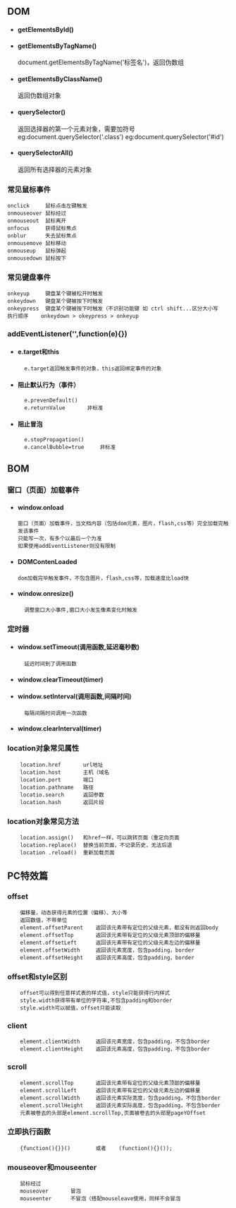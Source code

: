 ## DOM
+ #### getElementsById()
+ #### getElementsByTagName()
    document.getElementsByTagName('标签名')，返回伪数组
+ #### getElementsByClassName()
    返回伪数组对象
+ #### querySelector()
    返回选择器的第一个元素对象，需要加符号
    eg:document.querySelector('.class')
    eg:document.querySelector('#id')
+ #### querySelectorAll()
    返回所有选择器的元素对象

### 常见鼠标事件
    onclick     鼠标点击左键触发
    onmouseover 鼠标经过
    onmouseout  鼠标离开
    onfocus     获得鼠标焦点
    onblur      失去鼠标焦点
    onmousemove 鼠标移动
    onmouseup   鼠标弹起
    onmousedown 鼠标按下

### 常见键盘事件
    onkeyup     键盘某个键被松开时触发
    onkeydown   键盘某个键被按下时触发
    onkeypress  键盘某个键被按下时触发（不识别功能键 如 ctrl shift...区分大小写
    执行顺序    onkeydown > okeypress > onkeyup

### addEventListener('',function(e){})

+ #### e.target和this
        e.target返回触发事件的对象，this返回绑定事件的对象

+ #### 阻止默认行为（事件）
        e.prevenDefault()   
        e.returnValue       非标准
+ #### 阻止冒泡
        e.stopPropagation()     
        e.cancelBubble=true     非标准

## BOM

### 窗口（页面）加载事件
+   #### window.onload
        窗口（页面）加载事件，当文档内容（包括dom元素，图片，flash,css等）完全加载完触发该事件
        只能写一次，有多个以最后一个为准
        如果使用addEventListener则没有限制

+   #### DOMContenLoaded
        dom加载完毕触发事件，不包含图片，flash,css等，加载速度比load快

+ #### window.onresize()
        调整窗口大小事件,窗口大小发生像素变化时触发

### 定时器
+ #### window.setTimeout(调用函数,延迟毫秒数)
        延迟时间到了调用函数

+ #### window.clearTimeout(timer)

+ #### window.setInterval(调用函数,间隔时间)
        每隔间隔时间调用一次函数

+ #### window.clearInterval(timer)

### location对象常见属性
        location.href       url地址
        location.host       主机（域名
        location.port       端口
        location.pathname   路径
        locatio.search      返回参数
        location.hash       返回片段

### location对象常见方法
        location.assign()   和href一样，可以跳转页面（重定向页面
        location.replace()  替换当前页面，不记录历史，无法后退
        location .reload()  重新加载页面

## PC特效篇

### offset
        偏移量，动态获得元素的位置（偏移）、大小等
        返回数值，不带单位
        element.offsetParent    返回该元素带有定位的父级元素，都没有则返回body
        element.offsetTop       返回该元素带有定位的父级元素顶部的偏移量
        element.offsetLeft      返回该元素带有定位的父级元素左边的偏移量
        element.offsetWidth     返回该元素宽度，包含padding，border
        element.offsetHeight    返回该元素高度，包含padding，border

### offset和style区别
        offset可以得到任意样式表的样式值，style只能获得行内样式
        style.width获得带有单位的字符串,不包含padding和border
        style.width可以赋值，offset只能读取

### client
        element.clientWidth     返回该元素宽度，包含padding，不包含border
        element.clientHeight    返回该元素高度，包含padding，不包含border

### scroll
        element.scrollTop       返回该元素带有定位的父级元素顶部的偏移量
        element.scrollLeft      返回该元素带有定位的父级元素左边的偏移量
        element.scrollWidth     返回该元素实际宽度，包含padding，不包含border
        element.scrollHeight    返回该元素实际高度，包含padding，不包含border
        元素被卷去的头部是element.scrollTop,页面被卷去的头部是pageYOffset

### 立即执行函数
        {function(){}}()        或者    (function(){}());

### mouseover和mouseenter
        鼠标经过
        mouseover       冒泡
        mouseenter      不冒泡（搭配mouseleave使用，同样不会冒泡

